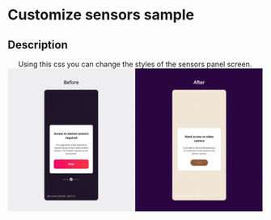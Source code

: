 # Customize sensors sample

## Description

<p style = 'text-align:center;'>
Using this css you can change the styles of the sensors panel screen.
<img
  src="./sensors.png"
  alt="Change sensors screen"
  caption="Change sensors screen" />
</p>